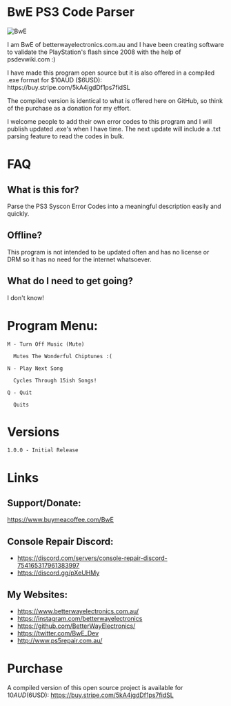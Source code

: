 # BwE PS3 Code Parser

![BwE](https://i.imgur.com/lTx7sXW.png)

I am BwE of betterwayelectronics.com.au and I have been creating software to validate the PlayStation's flash since 2008 with the help of psdevwiki.com :)
<p>I have made this program open source but it is also offered in a compiled .exe format for $10AUD ($6USD): https://buy.stripe.com/5kA4jgdDf1ps7fidSL
<p>The compiled version is identical to what is offered here on GitHub, so think of the purchase as a donation for my effort.
<p>I welcome people to add their own error codes to this program and I will publish updated .exe's when I have time. The next update will include a .txt parsing feature to read the codes in bulk.

# FAQ #

## What is this for? ##
Parse the PS3 Syscon Error Codes into a meaningful description easily and quickly.

## Offline? ##
This program is not intended to be updated often and has no license or DRM so it has no need for the internet whatsoever.

## What do I need to get going? ##
I don't know!

# Program Menu: #
    
    M - Turn Off Music (Mute)
    
	  Mutes The Wonderful Chiptunes :(
    		
    N - Play Next Song
    	
	  Cycles Through 15ish Songs!
	
    Q - Quit

	  Quits



# Versions #
	1.0.0 - Initial Release
 
# Links #

## Support/Donate: ##
https://www.buymeacoffee.com/BwE

## Console Repair Discord: ##
- https://discord.com/servers/console-repair-discord-754165317961383997
- https://discord.gg/pXeUHMy

## My Websites: ##
- https://www.betterwayelectronics.com.au/
- https://instagram.com/betterwayelectronics
- https://github.com/BetterWayElectronics/
- https://twitter.com/BwE_Dev
- http://www.ps5repair.com.au/
  	
# Purchase #
A compiled version of this open source project is available for $10AUD ($6USD):
https://buy.stripe.com/5kA4jgdDf1ps7fidSL
